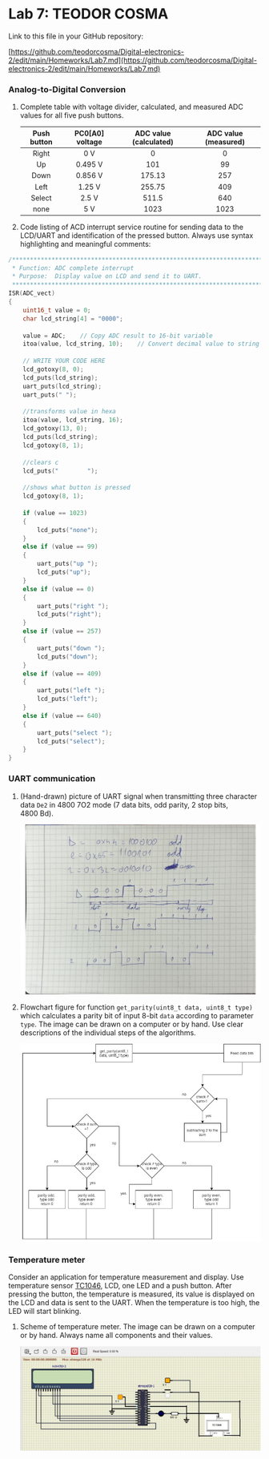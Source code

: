 # Lab 7: TEODOR COSMA

Link to this file in your GitHub repository:

[https://github.com/teodorcosma/Digital-electronics-2/edit/main/Homeworks/Lab7.md](https://github.com/teodorcosma/Digital-electronics-2/edit/main/Homeworks/Lab7.md)


### Analog-to-Digital Conversion

1. Complete table with voltage divider, calculated, and measured ADC values for all five push buttons.

   | **Push button** | **PC0[A0] voltage** | **ADC value (calculated)** | **ADC value (measured)** |
   | :-: | :-: | :-: | :-: |
   | Right  | 0&nbsp;V | 0   | 0 |
   | Up     | 0.495&nbsp;V | 101 | 99 |
   | Down   |   0.856&nbsp;V    |  175.13   | 257 |
   | Left   |    1.25&nbsp;V   |   255.75  | 409 |
   | Select |    2.5&nbsp;V   |  511.5   | 640 |
   | none   |    5&nbsp;V   |  1023   | 1023 |

2. Code listing of ACD interrupt service routine for sending data to the LCD/UART and identification of the pressed button. Always use syntax highlighting and meaningful comments:

```c
/**********************************************************************
 * Function: ADC complete interrupt
 * Purpose:  Display value on LCD and send it to UART.
 **********************************************************************/
ISR(ADC_vect)
{
    uint16_t value = 0;
    char lcd_string[4] = "0000";

    value = ADC;	// Copy ADC result to 16-bit variable
    itoa(value, lcd_string, 10);	// Convert decimal value to string

   	// WRITE YOUR CODE HERE
    lcd_gotoxy(8, 0);
    lcd_puts(lcd_string);
    uart_puts(lcd_string);
    uart_puts(" ");

   	//transforms value in hexa
    itoa(value, lcd_string, 16);
    lcd_gotoxy(13, 0);
    lcd_puts(lcd_string);
    lcd_gotoxy(8, 1);

   	//clears c
    lcd_puts("        ");

   	//shows what button is pressed
    lcd_gotoxy(8, 1);

    if (value == 1023)
    {
        lcd_puts("none");
    }
    else if (value == 99)
    {
        uart_puts("up ");
        lcd_puts("up");
    }
    else if (value == 0)
    {
        uart_puts("right ");
        lcd_puts("right");
    }
    else if (value == 257)
    {
        uart_puts("down ");
        lcd_puts("down");
    }
    else if (value == 409)
    {
        uart_puts("left ");
        lcd_puts("left");
    }
    else if (value == 640)
    {
        uart_puts("select ");
        lcd_puts("select");
    }
}
```


### UART communication

1. (Hand-drawn) picture of UART signal when transmitting three character data `De2` in 4800 7O2 mode (7 data bits, odd parity, 2 stop bits, 4800&nbsp;Bd).

   ![lab07draw.jpg](lab07draw.jpg)

2. Flowchart figure for function `get_parity(uint8_t data, uint8_t type)` which calculates a parity bit of input 8-bit `data` according to parameter `type`. The image can be drawn on a computer or by hand. Use clear descriptions of the individual steps of the algorithms.

   ![lab07flow.jpeg](lab07flow.jpeg)


### Temperature meter

Consider an application for temperature measurement and display. Use temperature sensor [TC1046](http://ww1.microchip.com/downloads/en/DeviceDoc/21496C.pdf), LCD, one LED and a push button. After pressing the button, the temperature is measured, its value is displayed on the LCD and data is sent to the UART. When the temperature is too high, the LED will start blinking.

1. Scheme of temperature meter. The image can be drawn on a computer or by hand. Always name all components and their values.

   ![lab07img.jpeg](lab07img.jpeg)

